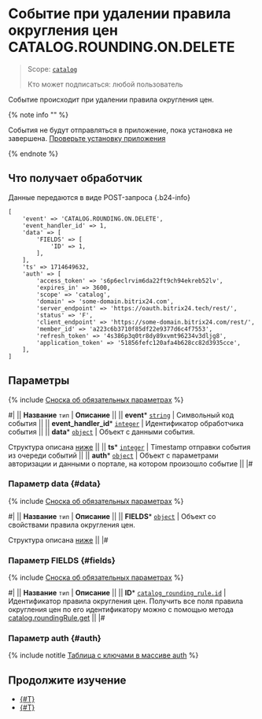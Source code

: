 # Событие при удалении правила округления цен CATALOG.ROUNDING.ON.DELETE

> Scope: [`catalog`](../../../scopes/permissions.md)
>
> Кто может подписаться: любой пользователь

Событие происходит при удалении правила округления цен.


{% note info "" %}

События не будут отправляться в приложение, пока установка не завершена. [Проверьте установку приложения](../../../../settings/app-installation/installation-finish.md)

{% endnote %}

## Что получает обработчик

Данные передаются в виде POST-запроса {.b24-info}

```
[
    'event' => 'CATALOG.ROUNDING.ON.DELETE',    
    'event_handler_id' => 1,
    'data' => [
        'FIELDS' => [
            'ID' => 1,
        ],
    ],
    'ts' => 1714649632,
    'auth' => [
        'access_token' => 's6p6eclrvim6da22ft9ch94ekreb52lv',
        'expires_in' => 3600,
        'scope' => 'catalog',
        'domain' => 'some-domain.bitrix24.com',
        'server_endpoint' => 'https://oauth.bitrix24.tech/rest/',
        'status' => 'F',
        'client_endpoint' => 'https://some-domain.bitrix24.com/rest/',
        'member_id' => 'a223c6b3710f85df22e9377d6c4f7553',
        'refresh_token' => '4s386p3q0tr8dy89xvmt96234v3dljg8',
        'application_token' => '51856fefc120afa4b628cc82d3935cce',
    ],
]
```

## Параметры

{% include [Сноска об обязательных параметрах](../../../../_includes/required.md) %}

#|
|| **Название**
`тип` | **Описание** ||
|| **event***
[`string`](../../data-types.md) | Символьный код события ||
|| **event_handler_id***
[`integer`](../../data-types.md) | Идентификатор обработчика события ||
|| **data***
[`object`](../../data-types.md) | Объект с данными события.

Структура описана [ниже](#data) ||
|| **ts***
[`integer`](../../data-types.md) | Timestamp отправки события из очереди событий ||
|| **auth***
[`object`](../../data-types.md) | Объект с параметрами авторизации и данными о портале, на котором произошло событие ||
|#

### Параметр data {#data}

{% include [Сноска об обязательных параметрах](../../../../_includes/required.md) %}

#|
|| **Название**
`тип` | **Описание** ||
|| **FIELDS***
[`object`](../../data-types.md) | Объект со свойствами правила округления цен.

Структура описана [ниже](#fields) ||
|#

### Параметр FIELDS {#fields}

{% include [Сноска об обязательных параметрах](../../../../_includes/required.md) %}

#|
|| **Название**
`тип` | **Описание** ||
|| **ID***
[`catalog_rounding_rule.id`](../../data-types.md#catalog_rounding_rule) | Идентификатор правила округления цен. Получить все поля правила округления цен по его идентификатору можно с помощью метода [catalog.roundingRule.get](../catalog-rounding-rule-get.md) ||
|#

### Параметр auth {#auth}

{% include notitle [Таблица с ключами в массиве auth](../../../../_includes/auth-params-in-events.md) %}

## Продолжите изучение

- [{#T}](./catalog-rounding-on-add.md)
- [{#T}](./catalog-rounding-on-update.md)